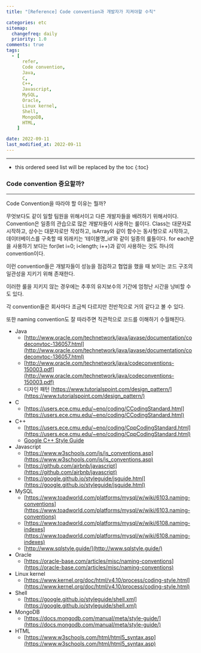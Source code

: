 ```yaml
---
title: "[Reference] Code convention과 개발자가 지켜야할 수칙"

categories: etc
sitemap:
  changefreq: daily
  priority: 1.0
comments: true
tags:
  - [
      refer,
      Code convention,
      Java,
      C,
      C++,
      Javascript,
      MySQL,
      Oracle,
      Linux kernel,
      Shell,
      MongoDB,
      HTML,
    ]

date: 2022-09-11
last_modified_at: 2022-09-11
---
```


---

<!-- prettier-ignore -->
* this ordered seed list will be replaced by the toc 
{:toc}

### Code convention 중요할까?

---

Code Convention을 따라야 할 이유는 뭘까?

무엇보다도 같이 일할 팀원을 위해서이고 다른 개발자들을 배려하기 위해서이다. Convention은 일종의 관습으로 많은 개발자들이 사용하는 룰이다. Class는 대문자로 시작하고, 상수는 대문자로만 작성하고, isArray와 같이 함수는 동사형으로 시작하고, 데이터베이스를 구축할 때 외래키는 ‘테이블명\_id’와 같이 일종의 룰들이다. for each문을 사용하기 보다는 for(let i=0; i<length; i++)과 같이 사용하는 것도 하나의 convention이다.

이런 convention들은 개발자들이 성능을 점검하고 협업을 했을 때 보이는 코드 구조의 일관성을 지키기 위해 존재한다.

이러한 룰을 지키지 않는 경우에는 추후의 유지보수의 기간에 엄청난 시간을 낭비할 수도 있다.

각 convention들은 회사마다 조금씩 다르지만 전반적으로 거의 같다고 볼 수 있다.

또한 naming convention도 잘 따라주면 직관적으로 코드를 이해하기 수월해진다.

- Java
  - [http://www.oracle.com/technetwork/java/javase/documentation/codeconvtoc-136057.html](http://www.oracle.com/technetwork/java/javase/documentation/codeconvtoc-136057.html)
  - [http://www.oracle.com/technetwork/java/codeconventions-150003.pdf](http://www.oracle.com/technetwork/java/codeconventions-150003.pdf)
  - 디자인 패턴 [https://www.tutorialspoint.com/design_pattern/](https://www.tutorialspoint.com/design_pattern/)
- C
  - [https://users.ece.cmu.edu/~eno/coding/CCodingStandard.html](https://users.ece.cmu.edu/~eno/coding/CCodingStandard.html)
- C++
  - [https://users.ece.cmu.edu/~eno/coding/CppCodingStandard.html](https://users.ece.cmu.edu/~eno/coding/CppCodingStandard.html)
  - [Google C++ Style Guide](https://google.github.io/styleguide/cppguide.html)
- Javascript
  - [https://www.w3schools.com/js/js_conventions.asp](https://www.w3schools.com/js/js_conventions.asp)
  - [https://github.com/airbnb/javascript](https://github.com/airbnb/javascript)
  - [https://google.github.io/styleguide/jsguide.html](https://google.github.io/styleguide/jsguide.html)
- MySQL
  - [https://www.toadworld.com/platforms/mysql/w/wiki/6103.naming-conventions](https://www.toadworld.com/platforms/mysql/w/wiki/6103.naming-conventions)
  - [https://www.toadworld.com/platforms/mysql/w/wiki/6108.naming-indexes](https://www.toadworld.com/platforms/mysql/w/wiki/6108.naming-indexes)
  - [http://www.sqlstyle.guide/](http://www.sqlstyle.guide/)
- Oracle
  - [https://oracle-base.com/articles/misc/naming-conventions](https://oracle-base.com/articles/misc/naming-conventions)
- Linux kernel
  - [https://www.kernel.org/doc/html/v4.10/process/coding-style.html](https://www.kernel.org/doc/html/v4.10/process/coding-style.html)
- Shell
  - [https://google.github.io/styleguide/shell.xml](https://google.github.io/styleguide/shell.xml)
- MongoDB
  - [https://docs.mongodb.com/manual/meta/style-guide/](https://docs.mongodb.com/manual/meta/style-guide/)
- HTML
  - [https://www.w3schools.com/html/html5_syntax.asp](https://www.w3schools.com/html/html5_syntax.asp)
